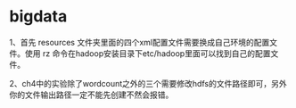 # bigdata

1、首先 resources 文件夹里面的四个xml配置文件需要换成自己环境的配置文件。使用 rz 命令在hadoop安装目录下etc/hadoop里面可以找到自己的配置文件。

2、ch4中的实验除了wordcount之外的三个需要修改hdfs的文件路径即可，另外你的文件输出路径一定不能先创建不然会报错。
